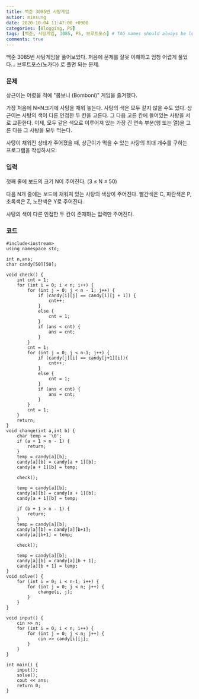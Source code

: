 ```yaml
---
title: 백준 3085번 사탕게임
autior: minsung
date: 2020-10-04 11:47:00 +0900
categories: [Blogging, PS]
tags: [백준, 사탕게임, 3085, PS, 브루트포스] # TAG names should always be lowercase
comments: true
---
```


백준 3085번 사탕게임을 풀어보았다.
처음에 문제를 잘못 이해하고 엄청 어렵게 풀었다...
브루트포스(노가다) 로 풀면 되는 문제.

### 문제

상근이는 어렸을 적에 "봄보니 (Bomboni)" 게임을 즐겨했다.

가장 처음에 N×N크기에 사탕을 채워 놓는다. 사탕의 색은 모두 같지 않을 수도 있다. 상근이는 사탕의 색이 다른 인접한 두 칸을 고른다. 그 다음 고른 칸에 들어있는 사탕을 서로 교환한다. 이제, 모두 같은 색으로 이루어져 있는 가장 긴 연속 부분(행 또는 열)을 고른 다음 그 사탕을 모두 먹는다.

사탕이 채워진 상태가 주어졌을 때, 상근이가 먹을 수 있는 사탕의 최대 개수를 구하는 프로그램을 작성하시오.

### 입력

첫째 줄에 보드의 크기 N이 주어진다. (3 ≤ N ≤ 50)

다음 N개 줄에는 보드에 채워져 있는 사탕의 색상이 주어진다. 빨간색은 C, 파란색은 P, 초록색은 Z, 노란색은 Y로 주어진다.

사탕의 색이 다른 인접한 두 칸이 존재하는 입력만 주어진다.

### 코드

```
#include<iostream>
using namespace std;

int n,ans;
char candy[50][50];

void check() {
	int cnt = 1;
	for (int i = 0; i < n; i++) {
		for (int j = 0; j < n - 1; j++) {
			if (candy[i][j] == candy[i][j + 1]) {
				cnt++;
			}
			else {
				cnt = 1;
			}
			if (ans < cnt) {
				ans = cnt;
			}
		}
		cnt = 1;
		for (int j = 0; j < n-1; j++) {
			if (candy[j][i] == candy[j+1][i]){
				cnt++;
			}
			else {
				cnt = 1;
			}
			if (ans < cnt) {
				ans = cnt;
			}
		}
		cnt = 1;
	}
	return;
}
void change(int a,int b) {
	char temp = '\0';
	if (a + 1 > n - 1) {
		return;
	}
	temp = candy[a][b];
	candy[a][b] = candy[a + 1][b];
	candy[a + 1][b] = temp;

	check();

	temp = candy[a][b];
	candy[a][b] = candy[a + 1][b];
	candy[a + 1][b] = temp;

	if (b + 1 > n - 1) {
		return;
	}
	temp = candy[a][b];
	candy[a][b] = candy[a][b+1];
	candy[a][b+1] = temp;

	check();

	temp = candy[a][b];
	candy[a][b] = candy[a][b + 1];
	candy[a][b + 1] = temp;
}
void solve() {
	for (int i = 0; i < n-1; i++) {
		for (int j = 0; j < n; j++) {
			change(i, j);
		}
	}
}

void input() {
	cin >> n;
	for (int i = 0; i < n; i++) {
		for (int j = 0; j < n; j++) {
			cin >> candy[i][j];
		}
	}
}

int main() {
	input();
	solve();
	cout << ans;
	return 0;
}
```
